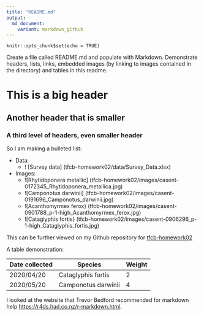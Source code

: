 ```yaml
---
title: "README.md"
output: 
  md_document:
    variant: markdown_github
---
```


```{r setup, include=FALSE}
knitr::opts_chunk$set(echo = TRUE)
```

Create a file called README.md and populate with Markdown. Demonstrate headers, lists, links, embedded images (by linking to images contained in the directory) and tables in this readme.


# This is a big header
## Another header that is smaller
### A third level of headers, even smaller header


So I am making a bulleted list:
* Data:
  * ! [Survey data] (tfcb-homework02/data/Survey_Data.xlsx)
* Images:
  * ![Rhytidoponera metallic] (tfcb-homework02/images/casent-0172345_Rhytidoponera_metallica.jpg)
  * ![Camponotus darwinii] (tfcb-homework02/images/casent-0191696_Camponotus_darwinii.jpg)
  * ![Acanthomyrmex ferox} (tfcb-homework02/images/casent-0901788_p-1-high_Acanthomyrmex_ferox.jpg)
  * ![Cataglyphis fortis} (tfcb-homework02/images/casent-0906296_p-1-high_Cataglyphis_fortis.jpg)
  
This can be further viewed on my Github repository for [tfcb-homework02](https://github.com/fruiz1780/tfcb-homework02)



A table demonstration:

Date collected  | Species  | Weight
------------- | ------------- | -------------
2020/04/20  | Cataglyphis fortis  | 2
2020/05/20  | Camponotus darwinii  | 4


I looked at the website that Trevor Bedford recommended for markdown help <https://r4ds.had.co.nz/r-markdown.html>.
